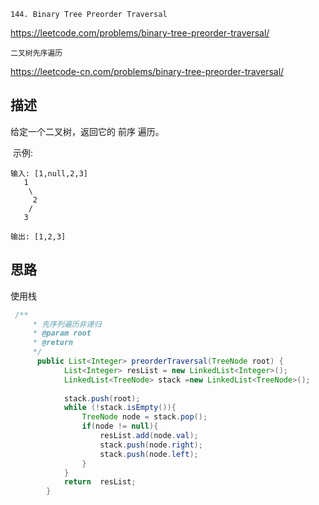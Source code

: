 `144. Binary Tree Preorder Traversal`

<https://leetcode.com/problems/binary-tree-preorder-traversal/>

`二叉树先序遍历`

<https://leetcode-cn.com/problems/binary-tree-preorder-traversal/>


## 描述

给定一个二叉树，返回它的 前序 遍历。

 示例:
``````
输入: [1,null,2,3]  
   1
    \
     2
    /
   3 

输出: [1,2,3]
``````



## 思路

使用栈

```java
 /**
     * 先序列遍历非递归
     * @param root
     * @return
     */
      public List<Integer> preorderTraversal(TreeNode root) {
            List<Integer> resList = new LinkedList<Integer>();
            LinkedList<TreeNode> stack =new LinkedList<TreeNode>();
    
            stack.push(root);
            while (!stack.isEmpty()){
                TreeNode node = stack.pop();
                if(node != null){
                    resList.add(node.val);
                    stack.push(node.right);
                    stack.push(node.left);
                }
            }
            return  resList;
        }
```


